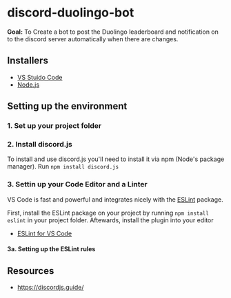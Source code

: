 # discord-duolingo-bot
**Goal:** To Create a bot to post the Duolingo leaderboard and notification on to the discord server automatically when there are changes.

## Installers
* [VS Stuido Code](https://code.visualstudio.com/)
* [Node.js](https://nodejs.org/en/)

## Setting up the environment
### 1. Set up your project folder
### 2. Install discord.js
To install and use discord.js you'll need to install it via npm (Node's package manager). Run `npm install discord.js`
### 3. Settin up your Code Editor and a Linter
VS Code is fast and powerful and integrates nicely with the [ESLint](https://www.npmjs.com/package/eslint) package. 

First, install the ESLint package on your project by running `npm install eslint` in your project folder. Aftewards, install the plugin into your editor
* [ESLint for VS Code](https://marketplace.visualstudio.com/items?itemName=dbaeumer.vscode-eslint)

#### 3a. Setting up the ESLint rules

## Resources
* https://discordjs.guide/
